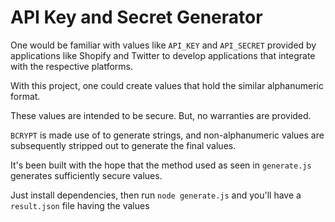 # API Key and Secret Generator

One would be familiar with values like `API_KEY` and `API_SECRET` provided by applications like Shopify and Twitter to develop applications that integrate with the respective platforms.

With this project, one could create values that hold the similar alphanumeric format.

These values are intended to be secure. But, no warranties are provided.

`BCRYPT` is made use of to generate strings, and non-alphanumeric values are subsequently stripped out to generate the final values.

It's been built with the hope that the method used as seen in `generate.js` generates sufficiently secure values.

Just install dependencies, then run `node generate.js` and you'll have a `result.json` file having the values
